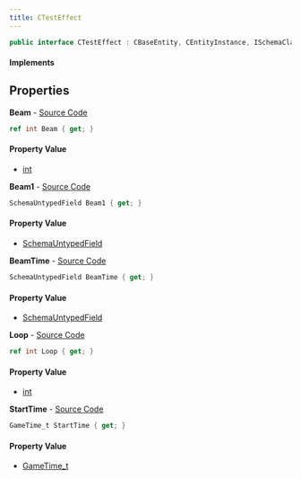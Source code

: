 ```yaml
---
title: CTestEffect
---
```


```csharp
public interface CTestEffect : CBaseEntity, CEntityInstance, ISchemaClass<CEntityInstance>, ISchemaClass<CBaseEntity>, ISchemaClass<CTestEffect>, ISchemaField, ISchemaClass, INativeHandle
```

#### Implements

## Properties

**Beam** - [Source Code](https://github.com/swiftly-solution/swiftlys2/blob/main/managed/src/SwiftlyS2.Generated/Schemas/Interfaces/CTestEffect.cs#L18)

```csharp
ref int Beam { get; }
```

#### Property Value

- [int](https://learn.microsoft.com/dotnet/api/system.int32)

**Beam1** - [Source Code](https://github.com/swiftly-solution/swiftlys2/blob/main/managed/src/SwiftlyS2.Generated/Schemas/Interfaces/CTestEffect.cs#L21)

```csharp
SchemaUntypedField Beam1 { get; }
```

#### Property Value

- [SchemaUntypedField](/docs/api/shared/schemas/schemauntypedfield)

**BeamTime** - [Source Code](https://github.com/swiftly-solution/swiftlys2/blob/main/managed/src/SwiftlyS2.Generated/Schemas/Interfaces/CTestEffect.cs#L24)

```csharp
SchemaUntypedField BeamTime { get; }
```

#### Property Value

- [SchemaUntypedField](/docs/api/shared/schemas/schemauntypedfield)

**Loop** - [Source Code](https://github.com/swiftly-solution/swiftlys2/blob/main/managed/src/SwiftlyS2.Generated/Schemas/Interfaces/CTestEffect.cs#L16)

```csharp
ref int Loop { get; }
```

#### Property Value

- [int](https://learn.microsoft.com/dotnet/api/system.int32)

**StartTime** - [Source Code](https://github.com/swiftly-solution/swiftlys2/blob/main/managed/src/SwiftlyS2.Generated/Schemas/Interfaces/CTestEffect.cs#L26)

```csharp
GameTime_t StartTime { get; }
```

#### Property Value

- [GameTime_t](/docs/api/shared/schemadefinitions/gametime_t)

